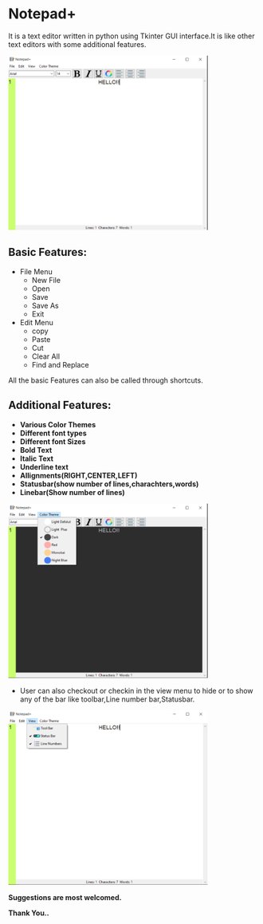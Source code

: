 # Notepad+
It is a text editor written in python using Tkinter GUI interface.It is like other text editors with some additional features.

<img src="image1.png" alt="Notepad+" width="400" height="350" />

## Basic Features:
- File Menu
    - New File
    - Open
    - Save
    - Save As
    - Exit
- Edit Menu
    - copy
    - Paste
    - Cut
    - Clear All
    - Find and Replace

All the basic Features can also be called through shortcuts.

## **Additional Features:**
- **Various Color Themes**
- **Different font types**
- **Different font Sizes**
- **Bold Text**
- **Italic Text**
- **Underline text**
- **Allignments(RIGHT,CENTER,LEFT)**
- **Statusbar(show number of lines,charachters,words)**
- **Linebar(Show number of lines)**

<img src="darkmode.png" alt="Darkmode" width="400" height="350" />

- User can also checkout or checkin in the view menu to hide or to show any of the bar like toolbar,Line number bar,Statusbar.

<img src="hide_toolbar.png" alt="Toolbar Hidden" width="400" height="350" />

**Suggestions are most welcomed.**

**Thank You..**
